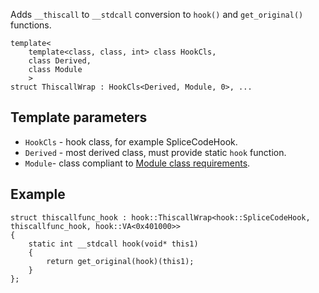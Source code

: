 Adds `__thiscall` to `__stdcall` conversion to `hook()` and `get_original()` functions.

```
template<
    template<class, class, int> class HookCls,
    class Derived,
    class Module
    >
struct ThiscallWrap : HookCls<Derived, Module, 0>, ...
```

## Template parameters ##

  * `HookCls` - hook class, for example SpliceCodeHook.
  * `Derived` - most derived class, must provide static `hook` function.
  * `Module`- class compliant to [Module class requirements](ModuleClassReq.md).

## Example ##

```
struct thiscallfunc_hook : hook::ThiscallWrap<hook::SpliceCodeHook, thiscallfunc_hook, hook::VA<0x401000>>
{
    static int __stdcall hook(void* this1)
    {
        return get_original(hook)(this1);
    }
};
```